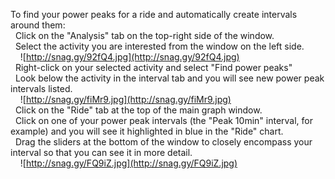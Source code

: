 To find your power peaks for a ride and automatically create intervals around them:<br>
&nbsp;&nbsp;Click on the "Analysis" tab on the top-right side of the window.<br>
&nbsp;&nbsp;Select the activity you are interested from the window on the left side.<br>
&nbsp;&nbsp;&nbsp;&nbsp;![http://snag.gy/92fQ4.jpg](http://snag.gy/92fQ4.jpg)<br>
&nbsp;&nbsp;Right-click on your selected activity and select "Find power peaks"<br>
&nbsp;&nbsp;Look below the activity in the interval tab and you will see new power peak intervals listed.<br>
&nbsp;&nbsp;&nbsp;&nbsp;![http://snag.gy/fiMr9.jpg](http://snag.gy/fiMr9.jpg)<br>
&nbsp;&nbsp;Click on the "Ride" tab at the top of the main graph window.<br>
&nbsp;&nbsp;Click on one of your power peak intervals (the "Peak 10min" interval, for example) and you will see it highlighted in blue in the "Ride" chart.<br>
&nbsp;&nbsp;Drag the sliders at the bottom of the window to closely encompass your interval so that you can see it in more detail.<br>
&nbsp;&nbsp;&nbsp;&nbsp;![http://snag.gy/FQ9iZ.jpg](http://snag.gy/FQ9iZ.jpg)<br>